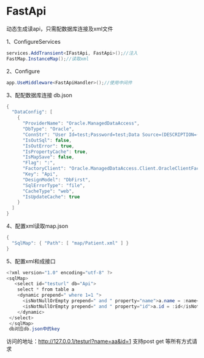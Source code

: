 # FastApi 
动态生成读api，只需配数据库连接及xml文件

1、ConfigureServices
```csharp
services.AddTransient<IFastApi, FastApi>();//注入
FastMap.InstanceMap();//读取xml
```

2、Configure
```csharp
app.UseMiddleware<FastApiHandler>();//使用中间件
```
 
3、配配数据库连接 db.json
```csharp
{
  "DataConfig": [
    {
      "ProviderName": "Oracle.ManagedDataAccess",
      "DbType": "Oracle",
      "ConnStr": "User Id=test;Password=test;Data Source=(DESCRIPTION=(ADDRESS_LIST=(ADDRESS=(PROTOCOL=TCP)(HOST=127.0.0.1)(PORT=1521)))(CONNECT_DATA=(SERVICE_NAME=test)));",
      "IsOutSql": false,
      "IsOutError": true,
      "IsPropertyCache": true,
      "IsMapSave": false,
      "Flag": ":",
      "FactoryClient": "Oracle.ManagedDataAccess.Client.OracleClientFactory",
      "Key": "Api",
      "DesignModel": "DbFirst",
      "SqlErrorType": "file",
      "CacheType": "web",
      "IsUpdateCache": true
    }
  ]
}
```

4、配置xml读取map.json
```csharp
{
  "SqlMap": { "Path": [ "map/Patient.xml" ] }
}
```

5、配置xml和成接口
```csharp
<?xml version="1.0" encoding="utf-8" ?>
<sqlMap>
   <select id="testurl" db="Api">
    select * from table a
    <dynamic prepend=" where 1=1 ">
      <isNotNullOrEmpty prepend=" and " property="name">a.name = :name</isNotNullOrEmpty>      
      <isNotNullOrEmpty prepend=" and " property="id">a.id = :id</isNotNullOrEmpty>
    </dynamic>
 </select>
 </sqlMap>
 db对应db.json中的key
```

访问的地址：http://127.0.0.1/testurl?name=aa&id=1
支持post get 等所有方式请求


